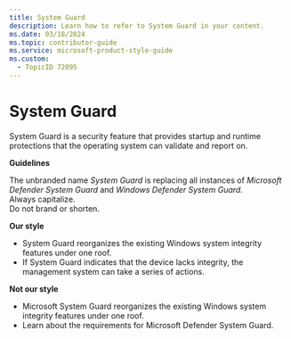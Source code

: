 ```yaml
---
title: System Guard
description: Learn how to refer to System Guard in your content.
ms.date: 03/18/2024
ms.topic: contributor-guide
ms.service: microsoft-product-style-guide
ms.custom:
  - TopicID 72095
---
```



# System Guard

System Guard is a security feature that provides startup and runtime protections that the operating system can validate and report on.

**Guidelines**

The unbranded name _System Guard_ is replacing all instances of _Microsoft Defender System Guard_ and _Windows Defender System Guard._  
Always capitalize.  
Do not brand or shorten.

**Our style**  

- System Guard reorganizes the existing Windows system integrity features under one roof.
- If System Guard indicates that the device lacks integrity, the management system can take a series of actions.

**Not our style**  

- Microsoft System Guard reorganizes the existing Windows system integrity features under one roof.
- Learn about the requirements for Microsoft Defender System Guard.

